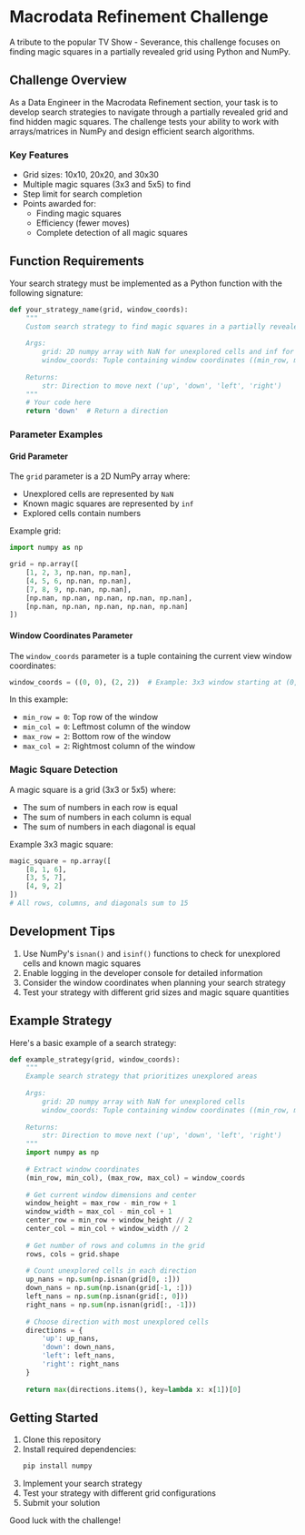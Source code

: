 # Macrodata Refinement Challenge

A tribute to the popular TV Show - Severance, this challenge focuses on finding magic squares in a partially revealed grid using Python and NumPy.

## Challenge Overview

As a Data Engineer in the Macrodata Refinement section, your task is to develop search strategies to navigate through a partially revealed grid and find hidden magic squares. The challenge tests your ability to work with arrays/matrices in NumPy and design efficient search algorithms.

### Key Features

- Grid sizes: 10x10, 20x20, and 30x30
- Multiple magic squares (3x3 and 5x5) to find
- Step limit for search completion
- Points awarded for:
  - Finding magic squares
  - Efficiency (fewer moves)
  - Complete detection of all magic squares

## Function Requirements

Your search strategy must be implemented as a Python function with the following signature:

```python
def your_strategy_name(grid, window_coords):
    """
    Custom search strategy to find magic squares in a partially revealed grid
    
    Args:
        grid: 2D numpy array with NaN for unexplored cells and inf for known magic squares
        window_coords: Tuple containing window coordinates ((min_row, min_col), (max_row, max_col))
        
    Returns:
        str: Direction to move next ('up', 'down', 'left', 'right')
    """
    # Your code here
    return 'down'  # Return a direction
```

### Parameter Examples

#### Grid Parameter
The `grid` parameter is a 2D NumPy array where:
- Unexplored cells are represented by `NaN`
- Known magic squares are represented by `inf`
- Explored cells contain numbers

Example grid:
```python
import numpy as np

grid = np.array([
    [1, 2, 3, np.nan, np.nan],
    [4, 5, 6, np.nan, np.nan],
    [7, 8, 9, np.nan, np.nan],
    [np.nan, np.nan, np.nan, np.nan, np.nan],
    [np.nan, np.nan, np.nan, np.nan, np.nan]
])
```

#### Window Coordinates Parameter
The `window_coords` parameter is a tuple containing the current view window coordinates:
```python
window_coords = ((0, 0), (2, 2))  # Example: 3x3 window starting at (0,0)
```

In this example:
- `min_row = 0`: Top row of the window
- `min_col = 0`: Leftmost column of the window
- `max_row = 2`: Bottom row of the window
- `max_col = 2`: Rightmost column of the window

### Magic Square Detection

A magic square is a grid (3x3 or 5x5) where:
- The sum of numbers in each row is equal
- The sum of numbers in each column is equal
- The sum of numbers in each diagonal is equal

Example 3x3 magic square:
```python
magic_square = np.array([
    [8, 1, 6],
    [3, 5, 7],
    [4, 9, 2]
])
# All rows, columns, and diagonals sum to 15
```

## Development Tips

1. Use NumPy's `isnan()` and `isinf()` functions to check for unexplored cells and known magic squares
2. Enable logging in the developer console for detailed information
3. Consider the window coordinates when planning your search strategy
4. Test your strategy with different grid sizes and magic square quantities

## Example Strategy

Here's a basic example of a search strategy:

```python
def example_strategy(grid, window_coords):
    """
    Example search strategy that prioritizes unexplored areas
    
    Args:
        grid: 2D numpy array with NaN for unexplored cells
        window_coords: Tuple containing window coordinates ((min_row, min_col), (max_row, max_col))
        
    Returns:
        str: Direction to move next ('up', 'down', 'left', 'right')
    """
    import numpy as np
    
    # Extract window coordinates
    (min_row, min_col), (max_row, max_col) = window_coords
    
    # Get current window dimensions and center
    window_height = max_row - min_row + 1
    window_width = max_col - min_col + 1
    center_row = min_row + window_height // 2
    center_col = min_col + window_width // 2
    
    # Get number of rows and columns in the grid
    rows, cols = grid.shape
    
    # Count unexplored cells in each direction
    up_nans = np.sum(np.isnan(grid[0, :]))
    down_nans = np.sum(np.isnan(grid[-1, :]))
    left_nans = np.sum(np.isnan(grid[:, 0]))
    right_nans = np.sum(np.isnan(grid[:, -1]))
    
    # Choose direction with most unexplored cells
    directions = {
        'up': up_nans,
        'down': down_nans,
        'left': left_nans,
        'right': right_nans
    }
    
    return max(directions.items(), key=lambda x: x[1])[0]
```

## Getting Started

1. Clone this repository
2. Install required dependencies:
   ```bash
   pip install numpy
   ```
3. Implement your search strategy
4. Test your strategy with different grid configurations
5. Submit your solution

Good luck with the challenge! 